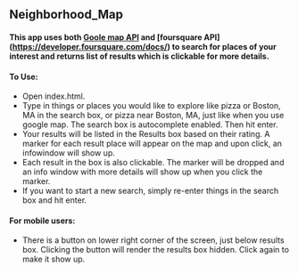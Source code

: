 ## Neighborhood_Map

#### This app uses both [Goole map API](https://developers.google.com/maps/documentation/javascript/) and [foursquare API] (https://developer.foursquare.com/docs/) to search for places of your interest and returns list of results which is clickable for more details.

#### To Use:
* Open index.html.
* Type in things or places you would like to explore like pizza or Boston, MA in the search box, or pizza near Boston, MA, just like when you use google map.
The search box is autocomplete enabled. Then hit enter.
* Your results will be listed in the Results box based on their rating. A marker for each result place will appear on the map and upon click, an infowindow will show up.
* Each result in the box is also clickable. The marker will be dropped and an info window with more details will show up when you click the marker.
* If you want to start a new search, simply re-enter things in the search box and hit enter.

#### For mobile users:
* There is a button on lower right corner of the screen, just below results box. Clicking the button will render the results box hidden. Click again to make it show up.
